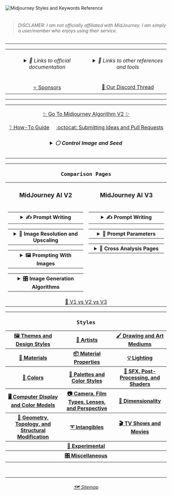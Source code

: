 <picture>
  <source media="(prefers-color-scheme: dark)" srcset="https://github.com/willwulfken/MidJourney-Styles-and-Keywords-Reference/blob/main/Images/Repo_Parts/Banner/banner_dark.png?raw=true">
  <source media="(prefers-color-scheme: light)" srcset="https://github.com/willwulfken/MidJourney-Styles-and-Keywords-Reference/blob/main/Images/Repo_Parts/Banner/banner_light.png?raw=true">
  <img alt="Midjourney Styles and Keywords Reference" src="https://github.com/willwulfken/MidJourney-Styles-and-Keywords-Reference/blob/main/Images/Repo_Parts/Banner/banner_light.png?raw=true">
</picture><br><br>

<blockquote><h6>DISCLAMER: I am not officially affiliated with MidJourney. I am simply a user/member who enjoys using their service.</h6></blockquote>



<hr><!--------------->



<div align="center">

<table>
	<tr align=center valign=top>
	<td width="400">
		<h6><details><summary>🔗 Links to official documentation</summary><p>
		<p><a href="https://midjourney.gitbook.io/docs/">Midjourney Documentation</a></p>
		<p><a href="https://www.midjourney.com/app/library/dictionary/">Midjourney Dictionary</a></p>
		<p><a href="https://www.midjourney.com/app/library/styles/">Midjourney Styles</a></p>
		</p></details></h6>
	</td>
		<td width="400">
			<h6><details><summary>🔗 Links to other references and tools</summary><p>
			<p><a href="https://rexwang8.github.io/resource/ai/teapot">Understanding MidJourney Through Teapots by Bob</a></p>
			<p><a href="https://docs.google.com/spreadsheets/d/10i9Ip8tVSERAuMWbc6-H6BUFCoUGOQ91YzDvX--c4bk/edit?usp=sharing">Artist Visual Style Encyclopedia by Sincarnate</a></p>
			<p><a href="https://www.wikiart.org/en/paintings-by-style">Artwork Styles</a></p>
			<p><a href="https://mj.aihub.gg/">Midjourney Wiki by Mxrcy</a></p>
			<p><a href="https://promptomania.com/prompt-builder/">PromptoMania by WSzP</a></p>
			<p><a href="https://www.thedreamingstate.com/portfolio/art/prompter/">Prompter by Shane McGeehan</a></p>
			</p></details></h6>
		</td>
	</tr>
	<tr align=center valign=top>
		<td><a href="https://github.com/willwulfken/MidJourney-Styles-and-Keywords-Reference/blob/main/Pages/Sponsors.md">⭐ Sponsors</a></td>
		<td><a href="https://discord.com/channels/662267976984297473/995554362686439526">💬 Our Discord Thread</a></td>
	</tr>
</table>

</div>



<hr><!--------------->


<div align="center">

<table>
  <tr align=center valign=middle>
  	<td colspan=2>
		<p></p><p><a href="https://github.com/willwulfken/MidJourney-Styles-and-Keywords-Reference/blob/main/MJ_V2.md">✨ Go To Midjourney Algorithm V2 ✨</a></p>
	</td>
  </tr>
  <tr align=center valign=middle>
    <td>
    	<a href="https://github.com/willwulfken/MidJourney-Styles-and-Keywords-Reference/blob/main/Pages/Tutorial_Pages/How-To_Guide.md">❔ How-To Guide</a>
    </td>
	<td>
		<a href="https://github.com/willwulfken/MidJourney-Styles-and-Keywords-Reference/wiki/Submitting-Ideas-and-Pull-Requests">:octocat: Submitting Ideas and Pull Requests</a>
	</td>
  </tr>
	<tr align=center valign=middle>
		<td colspan="2" width="600">
<h5><details><summary>⚪ Control Image and Seed</summary><p><div align="center">


<table>
	<tr align=center valign=middle>
		<td>
			<p><code>sphere --seed 4776</code></p><p><img src="https://github.com/willwulfken/MidJourney-Styles-and-Keywords-Reference/blob/main/Images/MJ_V3/MidJourney_Styles_(sphere)/_sphere_--seed4776.png?raw=true"  width="256" /></p>
		</td>
	</tr>
	<tr align=center valign=middle>
		<td>
			<b><code>sphere, &#60;style&#62; --seed 4776</code> is used for all of the style images</b>
		</td>
	</tr>
</table>


</p></details></h5>
    </td>
  </tr>
</table>

</div>



<hr><!--------------->



<div align="center">

<h3><pre>Comparison Pages</pre></h3>

<table>
	<tr align=center valign=middle>
		<td>
			<h3><b>MidJourney AI V2</b></h3>
		</td>
		<td>
			<h3><b>MidJourney AI V3</b></h3>
		</td>
	</tr>
	<tr align=center valign=top>
		<td>
			<table>
				<tr align=center valign=middle>
					<th width=380>
						<details><summary>✍ Prompt Writing</summary><p>
							<table>
								<tr>
									<td>
										<a href="https://github.com/willwulfken/MidJourney-Styles-and-Keywords-Reference/blob/main/Pages/MJ_V2/Summary_Pages/Prompt_Format_Comparison.md">⌨ Prompt Format Comparison</a>
									</td>
								</tr>
								<tr>
									<td>
										<a href="https://github.com/willwulfken/MidJourney-Styles-and-Keywords-Reference/blob/main/Pages/MJ_V2/Summary_Pages/Writing_Text_Prompt_Comparison.md">🔠 Text In Image Comparison</a>
									</td>
								</tr>
								<tr>
									<td>
										<a href="https://github.com/willwulfken/MidJourney-Styles-and-Keywords-Reference/blob/main/Pages/MJ_V2/Summary_Pages/No_Parameter_Comparison.md">🚫 --no Parameter</a>
									</td>
								</tr>
							</table>
						</p></details>
					</th>
				</tr>
			</table>
			<table>
				<tr align=center valign=middle>
					<th width=380>
						<details><summary>📐 Image Resolution and Upscaling</summary><p>
							<table>
								<tr>
									<td>
										<a href="https://github.com/willwulfken/MidJourney-Styles-and-Keywords-Reference/blob/main/Pages/MJ_V2/Summary_Pages/Image_Upscale_Comparison.md">🚀 Image Upscale Comparison</a>
									</td>
								</tr>
								<tr>
									<td>
										<a href="https://github.com/willwulfken/MidJourney-Styles-and-Keywords-Reference/blob/main/Pages/MJ_V2/Summary_Pages/Image_Resolution_Comparison.md">📏 Image Resolution Comparison</a>
									</td>
								</tr>
							</table>
						</p></details>
					</th>
				</tr>
			</table>
			<table>
				<tr align=center valign=middle>
					<th width=380>
						<details><summary>🖼 Prompting With Images</summary><p>
							<table>
								<tr>
									<td>
										<a href="https://github.com/willwulfken/MidJourney-Styles-and-Keywords-Reference/blob/main/Pages/MJ_V2/Summary_Pages/Image_Weight_Comparison.md">🏋️‍ Image Weight Comparison</a>
									</td>
								</tr>
							</table>
						</p></details>
					</th>
				</tr>
			</table>
			<table>
				<tr align=center valign=middle>
					<th width=380>
						<details><summary>🎛 Image Generation Algorithms</summary><p>
							<table>
								<tr>
									<td>
										<a href="https://github.com/willwulfken/MidJourney-Styles-and-Keywords-Reference/blob/main/Pages/MJ_V2/Summary_Pages/Image_Algorithm_Comparison.md">🎛 Image Algorithm Comparison</a>
									</td>
								</tr>
							</table>
						</p></details>
					</th>
				</tr>
			</table>
		</td>
		<td>
			<table>
				<tr align=center valign=middle>
					<th width=380>
						<details><summary>✍ Prompt Writing</summary><p>
							<table>
								<tr>
									<td>
										<a href="https://github.com/willwulfken/MidJourney-Styles-and-Keywords-Reference/blob/main/Pages/MJ_V3/Summary_Pages/Keyword_Weight_Comparison.md">⚖ Keyword Weight Comparison</a>
									</td>
								</tr>
							</table>
						</p></details>
					</th>
				</tr>
			</table>
			<table>
				<tr align=center valign=middle>
					<th width=380>
						<details><summary>🧩 Prompt Parameters</summary><p>
							<table>
								<tr>
									<td>
										<a href="https://github.com/willwulfken/MidJourney-Styles-and-Keywords-Reference/blob/main/Pages/MJ_V3/Summary_Pages/Stylize_Comparison.md">🎇 --stylize Comparison</a>
									</td>
								</tr>
								<tr>
									<td>
										<a href="https://github.com/willwulfken/MidJourney-Styles-and-Keywords-Reference/blob/main/Pages/MJ_V3/Summary_Pages/Quality_Comparison.md">💎 --quality Comparison</a>
									</td>
								</tr>
								<tr>
									<td>
										<a href="https://github.com/willwulfken/MidJourney-Styles-and-Keywords-Reference/blob/main/Pages/MJ_V3/Summary_Pages/Chaos_Comparison.md">🌪 --chaos Comparison</a>
									</td>
								</tr>
							</table>
						</p></details>
					</th>
				</tr>
			</table>
			<table>
				<tr align=center valign=middle>
					<th width=380>
						<details><summary>🔀 Cross Analysis Pages</summary><p>
							<table>
								<tr>
									<td>
										<a href="https://github.com/willwulfken/MidJourney-Styles-and-Keywords-Reference/blob/main/Pages/MJ_V3/Summary_Pages/Stylize_Quality_Cross_Analysis.md">🎇💎 --quality/--stylize Cross Analysis</a>
									</td>
								</tr>
								<tr>
									<td>
										<a href="https://github.com/willwulfken/MidJourney-Styles-and-Keywords-Reference/blob/main/Pages/MJ_V3/Summary_Pages/Stylize_Resolution_Cross_Analysis.md">🎇📏 --stylize/Resolution Cross Analysis</a>
									</td>
								</tr>
							</table>
						</p></details>
					</th>
				</tr>
			</table>
		</td>
	</tr>
	<tr>
		<td colspan=2 align=center valign=middle><a href="https://github.com/willwulfken/MidJourney-Styles-and-Keywords-Reference/blob/main/Pages/V1_vs_V2_vs_V3.md">📇 V1 vs V2 vs V3</a></td>
	</tr>
</table>

</div>



<hr><!--------------->



<div align="center">

  <h3><pre>Styles</pre></h3>

<table>
	<tr>
		<th><a href="https://github.com/willwulfken/MidJourney-Styles-and-Keywords-Reference/blob/main/Pages/MJ_V3/Style_Pages/Themes_and_Design_Styles.md">🖼 Themes and Design Styles</a></th>
		<th><a href="https://github.com/willwulfken/MidJourney-Styles-and-Keywords-Reference/blob/main/Pages/MJ_V3/Style_Pages/Artists.md">📔 Artists</a></th>
		<th><a href="https://github.com/willwulfken/MidJourney-Styles-and-Keywords-Reference/blob/main/Pages/MJ_V3/Style_Pages/Drawing_and_Art_Mediums.md">🖌 Drawing and Art Mediums</a></th>
	</tr>
	<tr>
		<th><a href="https://github.com/willwulfken/MidJourney-Styles-and-Keywords-Reference/blob/main/Pages/MJ_V3/Style_Pages/Materials.md">🧱 Materials</a></th>
		<th><a href="https://github.com/willwulfken/MidJourney-Styles-and-Keywords-Reference/blob/main/Pages/MJ_V3/Style_Pages/Material_Properties.md">📦 Material Properties</a></th>
		<th><a href="https://github.com/willwulfken/MidJourney-Styles-and-Keywords-Reference/blob/main/Pages/MJ_V3/Style_Pages/Lighting.md">💡 Lighting</a></th>
	</tr>
	<tr>
		<th><a href="https://github.com/willwulfken/MidJourney-Styles-and-Keywords-Reference/blob/main/Pages/MJ_V3/Style_Pages/Colors.md">🎨 Colors</a></th>
		<th><a href="https://github.com/willwulfken/MidJourney-Styles-and-Keywords-Reference/blob/main/Pages/MJ_V3/Style_Pages/Colors_Palettes_and_Color_Styles.md">🎨 Palettes and Color Styles</a></th>
		<th><a href="https://github.com/willwulfken/MidJourney-Styles-and-Keywords-Reference/blob/main/Pages/MJ_V3/Style_Pages/SFX_and_Shaders.md">🌈 SFX, Post-Processing, and Shaders</a></th>
	</tr>
	<tr>
		<th><a href="https://github.com/willwulfken/MidJourney-Styles-and-Keywords-Reference/blob/main/Pages/MJ_V3/Style_Pages/Computer_Display.md">🖥 Computer Display and Color Models</a></th>
		<th><a href="https://github.com/willwulfken/MidJourney-Styles-and-Keywords-Reference/blob/main/Pages/MJ_V3/Style_Pages/Camera.md">📷 Camera, Film Types, Lenses, and Perspective</a></th>
		<th><a href="https://github.com/willwulfken/MidJourney-Styles-and-Keywords-Reference/blob/main/Pages/MJ_V3/Style_Pages/Dimensionality.md">🌌 Dimensionality</a></th>
	</tr>
	<tr>
		<th><a href="https://github.com/willwulfken/MidJourney-Styles-and-Keywords-Reference/blob/main/Pages/MJ_V3/Style_Pages/Geometry.md">💠 Geometry, Topology, and Structural Modification</a></th>
		<th><a href="https://github.com/willwulfken/MidJourney-Styles-and-Keywords-Reference/blob/main/Pages/MJ_V3/Style_Pages/Intangibles.md">➰ Intangibles</a></th>
		<th><a href="https://github.com/willwulfken/MidJourney-Styles-and-Keywords-Reference/blob/main/Pages/MJ_V3/Style_Pages/TV_and_Movies.md">🎬 TV Shows and Movies</a></th>
	</tr>
	<tr>
		<th colspan="3"><a href="https://github.com/willwulfken/MidJourney-Styles-and-Keywords-Reference/blob/main/Pages/MJ_V3/Style_Pages/Experimental.md">🧪 Experimental</a></th>
	</tr>
	<tr>
	<th colspan="3"><a href="https://github.com/willwulfken/MidJourney-Styles-and-Keywords-Reference/blob/main/Pages/MJ_V3/Style_Pages/Miscellaneous.md">🎛 Miscellaneous</a></th>
	</tr>
</table>
</div>

<br>

<hr><!--------------->
<div align="center">
<h6><a href="https://github.com/willwulfken/MidJourney-Styles-and-Keywords-Reference/blob/main/Pages/Sitemap.md">🗺 Sitemap</a></h6>
</div>